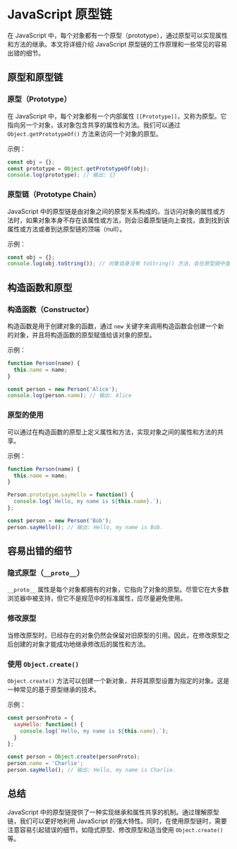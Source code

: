 # JavaScript 原型链

在 JavaScript 中，每个对象都有一个原型（prototype），通过原型可以实现属性和方法的继承。本文将详细介绍 JavaScript 原型链的工作原理和一些常见的容易出错的细节。

## 原型和原型链

### 原型（Prototype）

在 JavaScript 中，每个对象都有一个内部属性 `[[Prototype]]`，又称为原型。它指向另一个对象，该对象包含共享的属性和方法。我们可以通过 `Object.getPrototypeOf()` 方法来访问一个对象的原型。

示例：
```javascript
const obj = {};
const prototype = Object.getPrototypeOf(obj);
console.log(prototype); // 输出: {}
```

### 原型链（Prototype Chain）

JavaScript 中的原型链是由对象之间的原型关系构成的。当访问对象的属性或方法时，如果对象本身不存在该属性或方法，则会沿着原型链向上查找，直到找到该属性或方法或者到达原型链的顶端（null）。

示例：
```javascript
const obj = {};
console.log(obj.toString()); // 对象自身没有 toString() 方法，会在原型链中查找并调用 Object.prototype.toString()
```

## 构造函数和原型

### 构造函数（Constructor）

构造函数是用于创建对象的函数，通过 `new` 关键字来调用构造函数会创建一个新的对象，并且将构造函数的原型赋值给该对象的原型。

示例：
```javascript
function Person(name) {
  this.name = name;
}

const person = new Person('Alice');
console.log(person.name); // 输出: Alice
```

### 原型的使用

可以通过在构造函数的原型上定义属性和方法，实现对象之间的属性和方法的共享。

示例：
```javascript
function Person(name) {
  this.name = name;
}

Person.prototype.sayHello = function() {
  console.log(`Hello, my name is ${this.name}.`);
};

const person = new Person('Bob');
person.sayHello(); // 输出: Hello, my name is Bob.
```

## 容易出错的细节

### 隐式原型（`__proto__`）

`__proto__` 属性是每个对象都拥有的对象，它指向了对象的原型。尽管它在大多数浏览器中被支持，但它不是规范中的标准属性，应尽量避免使用。

### 修改原型

当修改原型时，已经存在的对象仍然会保留对旧原型的引用。因此，在修改原型之后创建的对象才能成功地继承修改后的属性和方法。

### 使用 `Object.create()`

`Object.create()` 方法可以创建一个新对象，并将其原型设置为指定的对象。这是一种常见的基于原型继承的技术。

示例：
```javascript
const personProto = {
  sayHello: function() {
    console.log(`Hello, my name is ${this.name}.`);
  }
};

const person = Object.create(personProto);
person.name = 'Charlie';
person.sayHello(); // 输出: Hello, my name is Charlie.
```

## 总结

JavaScript 中的原型链提供了一种实现继承和属性共享的机制。通过理解原型链，我们可以更好地利用 JavaScript 的强大特性。同时，在使用原型链时，需要注意容易引起错误的细节，如隐式原型、修改原型和适当使用 `Object.create()` 等。